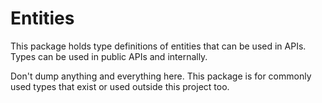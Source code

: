 # Entities

This package holds type definitions of entities that can be used in APIs. Types can be used in public APIs and internally.

Don't dump anything and everything here. This package is for commonly used types that exist or used outside this project too.
